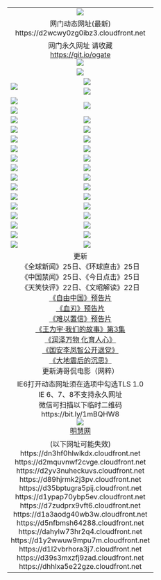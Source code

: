 ﻿<table>
  <tr></tr>
  <tr><td colspan=2 align=center><img src="https://d2wcwy0zg0ibz3.cloudfront.net/Up/oGate.jpg" /></td></tr>
  <tr><td colspan=2 align=center>网门动态网址(最新)
<br>https://d2wcwy0zg0ibz3.cloudfront.net
    </td>
  </tr>
  <tr>
    <td colspan=2 align=center>网门永久网址 请收藏<br/><a href="https://git.io/ogate" target="_blank">https://git.io/ogate</a><br/><a href="https://d2wcwy0zg0ibz3.cloudfront.net/Up/0WMGDL2.png" target="_blank"><img src="https://d2wcwy0zg0ibz3.cloudfront.net/Up/0WMGD2.png"/></a></td>
  </tr>
  <tr>
    <td colspan=2 align=center><a href="https://d2wcwy0zg0ibz3.cloudfront.net/ogUP.aspx?name=0oGate.apk" target="_blank"><img src="https://d2wcwy0zg0ibz3.cloudfront.net/Up/0WMAZ.jpg" /></a></td>
  </tr>
  <tr>
    <td rowspan=2><a href="https://d2wcwy0zg0ibz3.cloudfront.net/ogUP.aspx?name=WJ.mp4&count=480P:1" target="_blank"><img src="https://d2wcwy0zg0ibz3.cloudfront.net/Up/WJ.jpg" /></a></td>
    <td><a href="https://d2wcwy0zg0ibz3.cloudfront.net/ogUP.aspx?name=11DKC.mp4&count=2:4,1:16" target="_blank"><img src="https://d2wcwy0zg0ibz3.cloudfront.net/Up/11DKC.jpg" /></a></td> 
  </tr>
  <tr>
    <td><a href="https://d2wcwy0zg0ibz3.cloudfront.net/ogUP.aspx?name=LRSH.mp4&count=W:13,2:10" target="_blank"><img src="https://d2wcwy0zg0ibz3.cloudfront.net/Up/LRSH.jpg" /></a></td>
  </tr>
  <tr>
    <td><a href="https://d2wcwy0zg0ibz3.cloudfront.net/ogUP.aspx?name=JQR.mp4&count=2" target="_blank"><img src="https://d2wcwy0zg0ibz3.cloudfront.net/Up/JQR.jpg" /></a></td>   
    <td rowspan=2><a href="https://d2wcwy0zg0ibz3.cloudfront.net/ogUP.aspx?name=JP.mp4&count=9" target="_blank"><img src="https://d2wcwy0zg0ibz3.cloudfront.net/Up/JP.jpg" /></td>
  </tr>
  <tr>
    <td><div><a href="https://d2wcwy0zg0ibz3.cloudfront.net/ogUP.aspx?name=LRWS.mp4&count=7B:7,6B:44,5A:10,5B:35,4A:14,4B:19,3A:10,3B:26,2A:16,2B:21,1A:23,1B:29&current=7B:7" target="_blank"><img src="https://d2wcwy0zg0ibz3.cloudfront.net/Up/LRWS.jpg" /></a></td>
  </tr>
  <tr>
    <td><a href="https://d2wcwy0zg0ibz3.cloudfront.net/ogUP.aspx?name=SSZJ.mp4&count=SP:6,480P:8" target="_blank"><img src="https://d2wcwy0zg0ibz3.cloudfront.net/Up/SSZJ.jpg" /></a></td>
    <td><a href="https://d2wcwy0zg0ibz3.cloudfront.net/ogUP.aspx?name=WH.mp4" target="_blank"><img src="https://d2wcwy0zg0ibz3.cloudfront.net/Up/WH.jpg" /></a></td>
  </tr>
  <tr>
    <td><a href="https://d2wcwy0zg0ibz3.cloudfront.net/ogUP.aspx?name=ZY.mp4&count=2015:16" target="_blank"><img src="https://d2wcwy0zg0ibz3.cloudfront.net/Up/ZY.jpg" /></a</td>
    <td><a href="https://d2wcwy0zg0ibz3.cloudfront.net/ogUP.aspx?name=XTFY.mp4&count=B:2,A:24" target="_blank"><img src="https://d2wcwy0zg0ibz3.cloudfront.net/Up/XTFY.jpg" /></a></td>
  </tr>
  <tr>
    <td><a href="https://d2wcwy0zg0ibz3.cloudfront.net/ogUP.aspx?name=1LYF.mp4&count=2" target="_blank"><img src="https://d2wcwy0zg0ibz3.cloudfront.net/Up/1LYF0.jpg" /></a></td>
    <td><a href="https://d2wcwy0zg0ibz3.cloudfront.net/ogUP.aspx?name=1ZGC.mp4&count=6" target="_blank"><img src="https://d2wcwy0zg0ibz3.cloudfront.net/Up/1ZGC0.jpg" /></a></td>
  </tr>
  <tr>
    <td><a href="https://d2wcwy0zg0ibz3.cloudfront.net/ogUP.aspx?name=1ZKM.mp4&count=3&current=3" target="_blank"><img src="https://d2wcwy0zg0ibz3.cloudfront.net/Up/1ZKM0.jpg" /></a></td>  
    <td><a href="https://d2wcwy0zg0ibz3.cloudfront.net/ogUP.aspx?name=1WWY.mp4&count=6&current=6" target="_blank"><img src="https://d2wcwy0zg0ibz3.cloudfront.net/Up/1WWY0.jpg" /></a></td>
  </tr>
  <tr>
    <td><a href="https://d2wcwy0zg0ibz3.cloudfront.net/ogUP.aspx?name=10JGY.mp4&count=3" target="_blank"><img src="https://d2wcwy0zg0ibz3.cloudfront.net/Up/10JGY0.jpg" /></a></td>
    <td><a href="https://d2wcwy0zg0ibz3.cloudfront.net/ogUP.aspx?name=10CYS.mp4&count=2" target="_blank"><img src="https://d2wcwy0zg0ibz3.cloudfront.net/Up/10CYS0.jpg" /></a></td>
  </tr>
  <tr>
    <td><a href="https://d2wcwy0zg0ibz3.cloudfront.net/ogUP.aspx?name=4SQQ.mp4&count=201602:18,201601:21&current=201602:18" target="_blank"><img src="https://d2wcwy0zg0ibz3.cloudfront.net/Up/4SQQ0.jpg"/></a></td>
    <td><a href="https://d2wcwy0zg0ibz3.cloudfront.net/ogUP.aspx?name=4SHQ.mp4&count=201602:23,201601:28&current=201602:23" target="_blank"><img src="https://d2wcwy0zg0ibz3.cloudfront.net/Up/4SHQ0.jpg"/></a></td>
  </tr>
  <tr>
    <td><a href="https://d2wcwy0zg0ibz3.cloudfront.net/ogUP.aspx?name=4SZG.mp4&count=201602:18,201601:23&current=201602:18" target="_blank"><img src="https://d2wcwy0zg0ibz3.cloudfront.net/Up/4SZG0.jpg"/></a></td>
    <td><a href="https://d2wcwy0zg0ibz3.cloudfront.net/ogUP.aspx?name=4SDJ.mp4&count=201602A:21,201602B:6,201601A:48,201601B:6&current=201602A:21" target="_blank"><img src="https://d2wcwy0zg0ibz3.cloudfront.net/Up/4SDJ0.jpg"/></a></td>
  </tr>
  <tr>
    <td><a href="https://d2wcwy0zg0ibz3.cloudfront.net/ogUP.aspx?name=4CTX.mp4&count=201602:3,201601:4&current=201602:3" target="_blank"><img src="https://d2wcwy0zg0ibz3.cloudfront.net/Up/4CTX0.jpg"/></a></td>
    <td><a href="https://d2wcwy0zg0ibz3.cloudfront.net/ogUP.aspx?name=4CWZ.mp4&count=201602:3,201601:4&current=201602:3" target="_blank"><img src="https://d2wcwy0zg0ibz3.cloudfront.net/Up/4CWZ0.jpg"/></a></td>
  </tr>
  <tr>
    <td><a href="https://d2wcwy0zg0ibz3.cloudfront.net/onUP.aspx?name=https://dwsfx5awq5vcc.cloudfront.net/" target="_blank"><img src="https://d2wcwy0zg0ibz3.cloudfront.net/Up/0DTW.jpg"/></a></td>
    <td><a href="https://d2wcwy0zg0ibz3.cloudfront.net/onUP.aspx?name=https://d240ns8up8earz.cloudfront.net/acenter/" target="_blank"><img src="https://d2wcwy0zg0ibz3.cloudfront.net/Up/0TDW.jpg" /></a></td>
  </tr>
  <tr>
    <td><a href="https://d2wcwy0zg0ibz3.cloudfront.net/onUP.aspx?name=https://d4508d6vomz2p.cloudfront.net/gb/nsc413.htm" target="_blank"><img src="https://d2wcwy0zg0ibz3.cloudfront.net/Up/0DJY.jpg" /></a></td>
    <td><a href="https://d2wcwy0zg0ibz3.cloudfront.net/onUP.aspx?name=https://d3bxwq7vzudb5l.cloudfront.net/xtr/gb/prog204.html" target="_blank"><img src="https://d2wcwy0zg0ibz3.cloudfront.net/Up/0XTR.jpg" /></a></td>
  </tr>
  <tr>
    <td><a href="https://d2wcwy0zg0ibz3.cloudfront.net/onUP.aspx?name=https://d3aj00iefsmfgc.cloudfront.net/" target="_blank"><img src="https://d2wcwy0zg0ibz3.cloudfront.net/Up/0MHW.jpg" /></a></td>
    <td><a href="https://d2wcwy0zg0ibz3.cloudfront.net/onUP.aspx?name=https://d1lcj91uv80klr.cloudfront.net/" target="_blank"><img src="https://d2wcwy0zg0ibz3.cloudfront.net/Up/0ZJW.jpg" /></a></td>
  </tr>
  <tr>
    <td><a href="https://d2wcwy0zg0ibz3.cloudfront.net/ogUP.aspx?name=0FG.zip" target="_blank"><img src="https://d2wcwy0zg0ibz3.cloudfront.net/Up/0FG.jpg" /></a></td>
    <td><a href="https://d2wcwy0zg0ibz3.cloudfront.net/ogUP.aspx?name=0FGA.apk" target="_blank"><img src="https://d2wcwy0zg0ibz3.cloudfront.net/Up/0FGA.jpg" /></a></td>
  </tr>
  <tr>
    <td><a href="https://d2wcwy0zg0ibz3.cloudfront.net/ogUP.aspx?name=0U.zip" target="_blank"><img src="https://d2wcwy0zg0ibz3.cloudfront.net/Up/0U.jpg" /></a></td>
    <td><a href="https://d2wcwy0zg0ibz3.cloudfront.net/ogUP.aspx?name=0UA.apk" target="_blank"><img src="https://d2wcwy0zg0ibz3.cloudfront.net/Up/0UA.jpg" /></a></td>
  </tr>
  <tr>
    <td><a href="https://d2wcwy0zg0ibz3.cloudfront.net/ogUP.aspx?name=0iPPOTV.zip" target="_blank"><img src="https://d2wcwy0zg0ibz3.cloudfront.net/Up/0iPPOTV.jpg" /></a></td>
    <td><a href="https://d2wcwy0zg0ibz3.cloudfront.net/ogUP.aspx?name=0iNTD.apk" target="_blank"><img src="https://d2wcwy0zg0ibz3.cloudfront.net/Up/0iNTD.jpg" /></a></td>
  </tr>
  <tr>
    <td colspan=2 align=center>更新<br>
      《全球新闻》25日、《环球直击》25日<br>
      《中国禁闻》25日、《今日点击》25日<br>
      《天笑快评》22日、《文昭解读》22日<br>
      <a href="https://d2wcwy0zg0ibz3.cloudfront.net/ogUP.aspx?name=11ZYZG0.mp4" target="_blank">《自由中国》预告片</a><br>
      <a href="https://d2wcwy0zg0ibz3.cloudfront.net/ogUP.aspx?name=11XR.mp4" target="_blank">《血刃》预告片</a><br>
      <a href="https://d2wcwy0zg0ibz3.cloudfront.net/ogUP.aspx?name=11NYZX.mp4&count=2" target="_blank">《难以置信》预告片</a><br>
      <a href="https://d2wcwy0zg0ibz3.cloudfront.net/ogUP.aspx?name=1WWY.mp4&count=6&current=6" target="_blank">《王为宇·我们的故事》第3集</a><br>
      <a href="https://d2wcwy0zg0ibz3.cloudfront.net/ogUP.aspx?name=LZWW.mp4" target="_blank">《润泽万物 化育人心》</a><br>
      <a href="https://d2wcwy0zg0ibz3.cloudfront.net/ogUP.aspx?name=4LFZ.mp4" target="_blank">《国安李凤智公开退党》</a><br>
      <a href="https://d2wcwy0zg0ibz3.cloudfront.net/ogUP.aspx?name=4DDZHDCS.mp4" target="_blank">《大地震后的沉思》</a><br>
      更新涛哥侃电影（网粹）<br>      
    </td>
  </tr>
  <tr>
    <td colspan=2 align=center>IE6打开动态网址须在选项中勾选TLS 1.0<br/>IE 6、7、8不支持永久网址<br/>
      微信可扫描以下临时二维码<br/>https://bit.ly/1mBQHW8<br/><a href="https://d2wcwy0zg0ibz3.cloudfront.net/Up/0WMGDL3.png" target="_blank"><img src="https://d2wcwy0zg0ibz3.cloudfront.net/Up/0WMGD3.png"/></a><br>
      <a href="https://d2wcwy0zg0ibz3.cloudfront.net/onUP.aspx?name=https://www.minghui.org/" target="_blank">明慧网</a></td>
  </tr>
  <tr>
    <td colspan=2 align=center>(以下网址可能失效)
<br>https://dn3hf0hlwlkdx.cloudfront.net
<br>https://d2mquvnwf2cvge.cloudfront.net
<br>https://d2yv3nuheckuvs.cloudfront.net
<br>https://d89hjrmk2j3pv.cloudfront.net
<br>https://d35bptugra5pij.cloudfront.net
<br>https://d1ypap70ybp5ev.cloudfront.net
<br>https://d7zudprx9vft6.cloudfront.net
<br>https://d1a3aodg40wb3w.cloudfront.net
<br>https://d5nfbmsh64288.cloudfront.net
<br>https://dahylw73hr2q4.cloudfront.net
<br>https://d1y2wwuw9mpu7m.cloudfront.net
<br>https://d1l2vbrhora3j7.cloudfront.net
<br>https://d39s3mxzfj9zad.cloudfront.net
<br>https://dhhlxa5e22gze.cloudfront.net
    </td>
  </tr>
</table>
